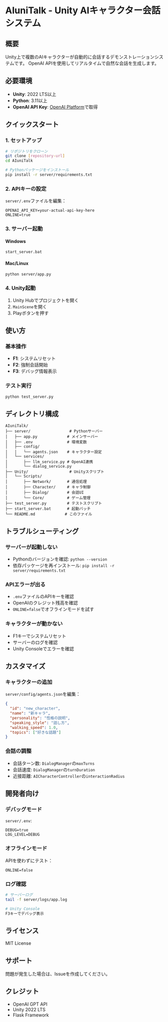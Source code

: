 # AIuniTalk - Unity AIキャラクター会話システム

## 概要
Unity上で複数のAIキャラクターが自動的に会話するデモンストレーションシステムです。
OpenAI APIを使用してリアルタイムで自然な会話を生成します。

## 必要環境
- **Unity**: 2022 LTS以上
- **Python**: 3.11以上
- **OpenAI API Key**: [OpenAI Platform](https://platform.openai.com)で取得

## クイックスタート

### 1. セットアップ
```bash
# リポジトリをクローン
git clone [repository-url]
cd AIuniTalk

# Pythonパッケージをインストール
pip install -r server/requirements.txt
```

### 2. APIキーの設定
`server/.env`ファイルを編集：
```
OPENAI_API_KEY=your-actual-api-key-here
ONLINE=true
```

### 3. サーバー起動

#### Windows
```batch
start_server.bat
```

#### Mac/Linux
```bash
python server/app.py
```

### 4. Unity起動
1. Unity Hubでプロジェクトを開く
2. `MainScene`を開く
3. Playボタンを押す

## 使い方

### 基本操作
- **F1**: システムリセット
- **F2**: 強制会話開始
- **F3**: デバッグ情報表示

### テスト実行
```bash
python test_server.py
```

## ディレクトリ構成
```
AIuniTalk/
├── server/                 # Pythonサーバー
│   ├── app.py             # メインサーバー
│   ├── .env               # 環境変数
│   ├── config/
│   │   └── agents.json    # キャラクター設定
│   └── services/
│       ├── llm_service.py # OpenAI連携
│       └── dialog_service.py
├── Unity/                  # Unityスクリプト
│   └── Scripts/
│       ├── Network/       # 通信処理
│       ├── Character/     # キャラ制御
│       ├── Dialog/        # 会話UI
│       └── Core/          # ゲーム管理
├── test_server.py         # テストスクリプト
├── start_server.bat       # 起動バッチ
└── README.md             # このファイル
```

## トラブルシューティング

### サーバーが起動しない
- Pythonのバージョンを確認: `python --version`
- 依存パッケージを再インストール: `pip install -r server/requirements.txt`

### APIエラーが出る
- `.env`ファイルのAPIキーを確認
- OpenAIのクレジット残高を確認
- `ONLINE=false`でオフラインモードを試す

### キャラクターが動かない
- F1キーでシステムリセット
- サーバーのログを確認
- Unity Consoleでエラーを確認

## カスタマイズ

### キャラクターの追加
`server/config/agents.json`を編集：
```json
{
  "id": "new_character",
  "name": "新キャラ",
  "personality": "性格の説明",
  "speaking_style": "話し方",
  "walking_speed": 1.0,
  "topics": ["好きな話題"]
}
```

### 会話の調整
- 会話ターン数: `DialogManager`の`maxTurns`
- 会話速度: `DialogManager`の`turnDuration`
- 近接距離: `AICharacterController`の`interactionRadius`

## 開発者向け

### デバッグモード
`server/.env`:
```
DEBUG=true
LOG_LEVEL=DEBUG
```

### オフラインモード
APIを使わずにテスト：
```
ONLINE=false
```

### ログ確認
```bash
# サーバーログ
tail -f server/logs/app.log

# Unity Console
F3キーでデバッグ表示
```

## ライセンス
MIT License

## サポート
問題が発生した場合は、Issueを作成してください。

## クレジット
- OpenAI GPT API
- Unity 2022 LTS
- Flask Framework
